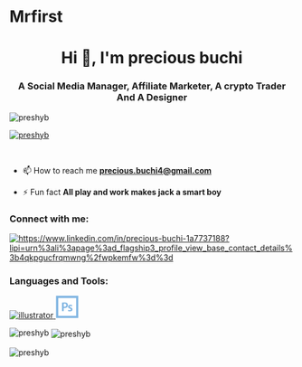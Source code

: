 # Mrfirst<h1 align="center">Hi 👋, I'm precious buchi</h1>
<h3 align="center">A Social Media Manager, Affiliate Marketer, A crypto Trader And A Designer</h3>

<p align="left"> <img src="https://komarev.com/ghpvc/?username=preshyb&label=Profile%20views&color=0e75b6&style=flat" alt="preshyb" /> </p>

<p align="left"> <a href="https://github.com/ryo-ma/github-profile-trophy"><img src="https://github-profile-trophy.vercel.app/?username=preshyb" alt="preshyb" /></a> </p>

<p align="left"> <a href="https://twitter.com/" target="blank"><img src="https://img.shields.io/twitter/follow/?logo=twitter&style=for-the-badge" alt="" /></a> </p>

- 📫 How to reach me **precious.buchi4@gmail.com**

- ⚡ Fun fact **All play and work makes jack a smart boy**

<h3 align="left">Connect with me:</h3>
<p align="left">
<a href="https://linkedin.com/in/https://www.linkedin.com/in/precious-buchi-1a7737188?lipi=urn%3ali%3apage%3ad_flagship3_profile_view_base_contact_details%3b4qkpgucfrqmwng%2fwpkemfw%3d%3d" target="blank"><img align="center" src="https://raw.githubusercontent.com/rahuldkjain/github-profile-readme-generator/master/src/images/icons/Social/linked-in-alt.svg" alt="https://www.linkedin.com/in/precious-buchi-1a7737188?lipi=urn%3ali%3apage%3ad_flagship3_profile_view_base_contact_details%3b4qkpgucfrqmwng%2fwpkemfw%3d%3d" height="30" width="40" /></a>
</p>

<h3 align="left">Languages and Tools:</h3>
<p align="left"> <a href="https://www.adobe.com/in/products/illustrator.html" target="_blank" rel="noreferrer"> <img src="https://www.vectorlogo.zone/logos/adobe_illustrator/adobe_illustrator-icon.svg" alt="illustrator" width="40" height="40"/> </a> <a href="https://www.photoshop.com/en" target="_blank" rel="noreferrer"> <img src="https://raw.githubusercontent.com/devicons/devicon/master/icons/photoshop/photoshop-line.svg" alt="photoshop" width="40" height="40"/> </a> </p>

<p><img align="left" src="https://github-readme-stats.vercel.app/api/top-langs?username=preshyb&show_icons=true&locale=en&layout=compact" alt="preshyb" /></p>

<p>&nbsp;<img align="center" src="https://github-readme-stats.vercel.app/api?username=preshyb&show_icons=true&locale=en" alt="preshyb" /></p>

<p><img align="center" src="https://github-readme-streak-stats.herokuapp.com/?user=preshyb&" alt="preshyb" /></p>
